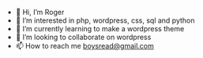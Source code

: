 - 👋 Hi, I’m Roger
- 👀 I’m interested in php, wordpress, css, sql and python
- 🌱 I’m currently learning to make a wordpress theme
- 💞️ I’m looking to collaborate on wordpress
- 📫 How to reach me boysread@gmail.com

<!---
nevinrog/nevinrog is a ✨ special ✨ repository because its `README.md` (this file) appears on your GitHub profile.
You can click the Preview link to take a look at your changes.
--->
